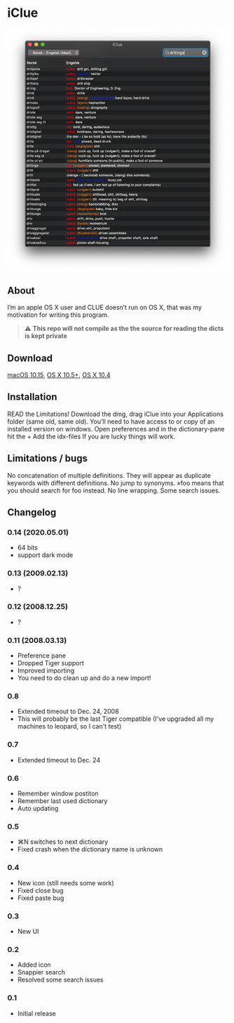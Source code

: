 # iClue
![screenshot](web/screenshot.png)
## About
I’m an apple OS X user and CLUE doesn’t run on OS X, that was my motivation for writing this program.

> :warning: **This repo will not compile as the the source for reading the dicts is kept private**

## Download
[macOS 10.15](https://github.com/hsorbo/iclue/releases/download/v0.14/iClue_0.14.dmg),
[OS X 10.5+](http://static.hsorbo.no/iclue/iClue_0.13.dmg),
[OS X 10.4](http://static.hsorbo.no/iclue/iClue_0.8a.dmg)

## Installation
READ the Limitations!
Download the dmg, drag iClue into your Applications folder (same old, same old).
You’ll need to have access to or copy of an installed version on windows.
Open preferences and in the dictionary-pane hit the +
Add the idx-files
If you are lucky things will work.

## Limitations / bugs
No concatenation of multiple definitions. They will appear as duplicate keywords with different definitions.
No jump to synonyms. »foo means that you should search for foo instead.
No line wrapping.
Some search issues.

## Changelog

### 0.14 (2020.05.01)
- 64 bits
- support dark mode

### 0.13 (2009.02.13)

- ?

### 0.12 (2008.12.25)

- ?

### 0.11 (2008.03.13)

- Preference pane
- Dropped Tiger support
- Improved importing
- You need to do clean up and do a new import!

### 0.8

- Extended timeout to Dec. 24, 2008
- This will probably be the last Tiger compatible (I've upgraded all my machines to leopard, so I can't test)

### 0.7

- Extended timeout to Dec. 24

### 0.6

- Remember window postiton
- Remember last used dictionary
- Auto updating

### 0.5

- ⌘N switches to next dictionary
- Fixed crash when the dictionary name is unknown

### 0.4

- New icon (still needs some work)
- Fixed close bug
- Fixed paste bug

### 0.3

- New UI

### 0.2

- Added icon
- Snappier search
- Resolved some search issues

### 0.1 
- Initial release

